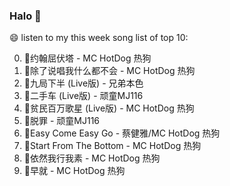 

### Halo 👋

😄 listen to my this week song list of top 10:

0. 🌈约翰屈伏塔 - MC HotDog 热狗
1. 🌈除了说唱我什么都不会 - MC HotDog 热狗
2. 🌈九局下半 (Live版) - 兄弟本色
3. 🌈二手车 (Live版) - 顽童MJ116
4. 🌈贫民百万歌星 (Live版) - MC HotDog 热狗
5. 🌈脱罪 - 顽童MJ116
6. 🌈Easy Come Easy Go - 蔡健雅/MC HotDog 热狗
7. 🌈Start From The Bottom - MC HotDog 热狗
8. 🌈依然我行我素 - MC HotDog 热狗
9. 🌈早就 - MC HotDog 热狗

